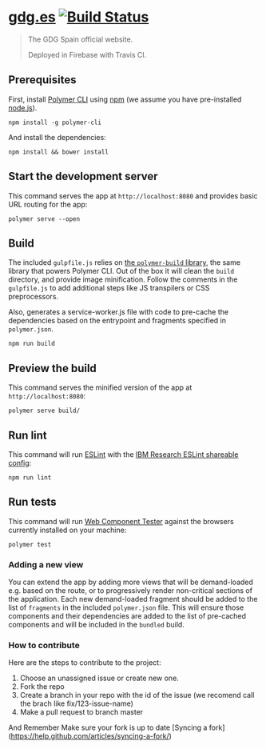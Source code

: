 # [gdg.es](https://gdg.es) [![Build Status](https://travis-ci.org/GDGSpain/gdg.es.svg?branch=master)](https://travis-ci.org/GDGSpain/gdg.es)

> The GDG Spain official website.
>
> Deployed in Firebase with Travis CI.

## Prerequisites

First, install [Polymer CLI](https://github.com/Polymer/polymer-cli) using
[npm](https://www.npmjs.com) (we assume you have pre-installed [node.js](https://nodejs.org)).

    npm install -g polymer-cli

And install the dependencies:

    npm install && bower install

## Start the development server

This command serves the app at `http://localhost:8080` and provides basic URL
routing for the app:

    polymer serve --open

## Build

The included `gulpfile.js` relies on [the `polymer-build` library](https://github.com/Polymer/polymer-build),
the same library that powers Polymer CLI. Out of the box it will clean the
`build` directory, and provide image minification. Follow the comments in the
`gulpfile.js` to add additional steps like JS transpilers or CSS preprocessors.

Also, generates a service-worker.js file with code to pre-cache the dependencies
based on the entrypoint and fragments specified in `polymer.json`.

    npm run build

## Preview the build

This command serves the minified version of the app at `http://localhost:8080`:

    polymer serve build/


## Run lint

This command will run [ESLint](https://github.com/eslint/eslint) with the
[IBM Research ESLint shareable config](https://github.com/IBMResearch/eslint-config-ibmresearch):

```
npm run lint
```

## Run tests

This command will run [Web Component Tester](https://github.com/Polymer/web-component-tester)
against the browsers currently installed on your machine:

    polymer test

### Adding a new view

You can extend the app by adding more views that will be demand-loaded
e.g. based on the route, or to progressively render non-critical sections of the
application. Each new demand-loaded fragment should be added to the list of
`fragments` in the included `polymer.json` file. This will ensure those
components and their dependencies are added to the list of pre-cached components
and will be included in the `bundled` build.


### How to contribute

Here are the steps to contribute to the project:

1. Choose an unassigned issue or create new one.
2. Fork the repo
3. Create a branch in your repo with the id of the issue (we recomend call the brach like fix/123-issue-name)
4. Make a pull request to branch master

And Remember Make sure your fork is up to date [Syncing a fork] (https://help.github.com/articles/syncing-a-fork/)
